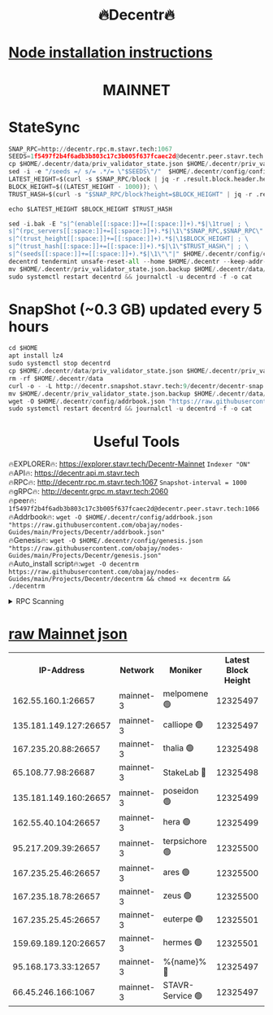 <h1 align="center"> 🔥Decentr🔥</h1>

[Node installation instructions](https://github.com/obajay/nodes-Guides/tree/main/Projects/Decentr)
=
<h1 align="center"> MAINNET</h1>

# StateSync
```python
SNAP_RPC=http://decentr.rpc.m.stavr.tech:1067
SEEDS=1f5497f2b4f6adb3b803c17c3b005f637fcaec2d@decentr.peer.stavr.tech:1066
cp $HOME/.decentr/data/priv_validator_state.json $HOME/.decentr/priv_validator_state.json.backup
sed -i -e "/seeds =/ s/= .*/= \"$SEEDS\"/"  $HOME/.decentr/config/config.toml
LATEST_HEIGHT=$(curl -s $SNAP_RPC/block | jq -r .result.block.header.height); \
BLOCK_HEIGHT=$((LATEST_HEIGHT - 1000)); \
TRUST_HASH=$(curl -s "$SNAP_RPC/block?height=$BLOCK_HEIGHT" | jq -r .result.block_id.hash)

echo $LATEST_HEIGHT $BLOCK_HEIGHT $TRUST_HASH

sed -i.bak -E "s|^(enable[[:space:]]+=[[:space:]]+).*$|\1true| ; \
s|^(rpc_servers[[:space:]]+=[[:space:]]+).*$|\1\"$SNAP_RPC,$SNAP_RPC\"| ; \
s|^(trust_height[[:space:]]+=[[:space:]]+).*$|\1$BLOCK_HEIGHT| ; \
s|^(trust_hash[[:space:]]+=[[:space:]]+).*$|\1\"$TRUST_HASH\"| ; \
s|^(seeds[[:space:]]+=[[:space:]]+).*$|\1\"\"|" $HOME/.decentr/config/config.toml
decentrd tendermint unsafe-reset-all --home $HOME/.decentr --keep-addr-book
mv $HOME/.decentr/priv_validator_state.json.backup $HOME/.decentr/data/priv_validator_state.json
sudo systemctl restart decentrd && journalctl -u decentrd -f -o cat
```
# SnapShot (~0.3 GB) updated every 5 hours
```python
cd $HOME
apt install lz4
sudo systemctl stop decentrd
cp $HOME/.decentr/data/priv_validator_state.json $HOME/.decentr/priv_validator_state.json.backup
rm -rf $HOME/.decentr/data
curl -o - -L http://decentr.snapshot.stavr.tech:9/decentr/decentr-snap.tar.lz4 | lz4 -c -d - | tar -x -C $HOME/.decentr --strip-components 2
mv $HOME/.decentr/priv_validator_state.json.backup $HOME/.decentr/data/priv_validator_state.json
wget -O $HOME/.decentr/config/addrbook.json "https://raw.githubusercontent.com/obajay/nodes-Guides/main/Projects/Decentr/addrbook.json"
sudo systemctl restart decentrd && journalctl -u decentrd -f -o cat
```

 <h1 align="center"> Useful Tools</h1>

🔥EXPLORER🔥:     https://explorer.stavr.tech/Decentr-Mainnet        `Indexer "ON"` \
🔥API🔥:          https://decentr.api.m.stavr.tech \
🔥RPC🔥:          http://decentr.rpc.m.stavr.tech:1067              `Snapshot-interval = 1000` \
🔥gRPC🔥:         http://decentr.grpc.m.stavr.tech:2060 \
🔥peer🔥:         `1f5497f2b4f6adb3b803c17c3b005f637fcaec2d@decentr.peer.stavr.tech:1066` \
🔥Addrbook🔥:  `wget -O $HOME/.decentr/config/addrbook.json "https://raw.githubusercontent.com/obajay/nodes-Guides/main/Projects/Decentr/addrbook.json"` \
🔥Genesis🔥:  `wget -O $HOME/.decentr/config/genesis.json "https://raw.githubusercontent.com/obajay/nodes-Guides/main/Projects/Decentr/genesis.json"` \
🔥Auto_install script🔥:`wget -O decentrm https://raw.githubusercontent.com/obajay/nodes-Guides/main/Projects/Decentr/decentrm && chmod +x decentrm && ./decentrm`

<details>
<summary>RPC Scanning</summary>

<h2 align="center"> We scan nodes in real time every 4 hours. And we provide the final result of RPC endpoints.
We cannot influence the operation of these nodes in any way. </h2>


```python
If Voting Power is higher than 0 --> then the Node is a validator of the network and may be subject to attack and be a potential threat to the chain.
```
```python
We marked such validators with a red symbol
```

</details>

[raw Mainnet json](https://rpc-check.decentrm.stavr.tech/decentrm/rpc-decentrm-result.json)
=



<table><tr><th>IP-Address</th><th>Network</th><th>Moniker</th><th>Latest Block Height</th><th>Earliest Block Height</th><th>Catching Up</th><th>Tx Index</th><th>Voting Power</th><th>Scan Time</th></tr><tr><td>162.55.160.1:26657</td><td>mainnet-3</td><td>melpomene 🟢</td><td>12325497</td><td>1688950</td><td>False</td><td>on</td><td>0</td><td>2024-01-07T22:03:52.363695905UTC</td></tr><tr><td>135.181.149.127:26657</td><td>mainnet-3</td><td>calliope 🟢</td><td>12325497</td><td>1688950</td><td>False</td><td>on</td><td>0</td><td>2024-01-07T22:03:54.824679989UTC</td></tr><tr><td>167.235.20.88:26657</td><td>mainnet-3</td><td>thalia 🟢</td><td>12325498</td><td>1688950</td><td>False</td><td>on</td><td>0</td><td>2024-01-07T22:04:00.330983470UTC</td></tr><tr><td>65.108.77.98:26687</td><td>mainnet-3</td><td>StakeLab 🔴</td><td>12325498</td><td>1688950</td><td>False</td><td>on</td><td>5441510</td><td>2024-01-07T22:04:00.681605765UTC</td></tr><tr><td>135.181.149.160:26657</td><td>mainnet-3</td><td>poseidon 🟢</td><td>12325499</td><td>1688950</td><td>False</td><td>on</td><td>0</td><td>2024-01-07T22:04:03.408581070UTC</td></tr><tr><td>162.55.40.104:26657</td><td>mainnet-3</td><td>hera 🟢</td><td>12325499</td><td>1688950</td><td>False</td><td>on</td><td>0</td><td>2024-01-07T22:04:05.814737817UTC</td></tr><tr><td>95.217.209.39:26657</td><td>mainnet-3</td><td>terpsichore 🟢</td><td>12325500</td><td>1688950</td><td>False</td><td>on</td><td>0</td><td>2024-01-07T22:04:08.274789396UTC</td></tr><tr><td>167.235.25.46:26657</td><td>mainnet-3</td><td>ares 🟢</td><td>12325500</td><td>1688950</td><td>False</td><td>on</td><td>0</td><td>2024-01-07T22:04:10.601234913UTC</td></tr><tr><td>167.235.18.78:26657</td><td>mainnet-3</td><td>zeus 🟢</td><td>12325500</td><td>1688950</td><td>False</td><td>on</td><td>0</td><td>2024-01-07T22:04:12.890457996UTC</td></tr><tr><td>167.235.25.45:26657</td><td>mainnet-3</td><td>euterpe 🟢</td><td>12325501</td><td>1688950</td><td>False</td><td>on</td><td>0</td><td>2024-01-07T22:04:15.216749795UTC</td></tr><tr><td>159.69.189.120:26657</td><td>mainnet-3</td><td>hermes 🟢</td><td>12325501</td><td>1688950</td><td>False</td><td>on</td><td>0</td><td>2024-01-07T22:04:17.562283292UTC</td></tr><tr><td>95.168.173.33:12657</td><td>mainnet-3</td><td>%{name}% 🔴</td><td>12325497</td><td>8964001</td><td>False</td><td>on</td><td>4174347</td><td>2024-01-07T22:03:56.003004121UTC</td></tr><tr><td>66.45.246.166:1067</td><td>mainnet-3</td><td>STAVR-Service 🟢</td><td>12325497</td><td>12323001</td><td>False</td><td>on</td><td>0</td><td>2024-01-07T22:03:55.413596530UTC</td></tr></table>